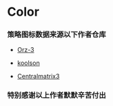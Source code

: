# Color

### 策略图标数据来源以下作者仓库

- [Orz-3](https://github.com/Orz-3)

- [koolson](https://github.com/koolson)

- [Centralmatrix3](https://github.com/Centralmatrix3)

### 特别感谢以上作者默默辛苦付出
